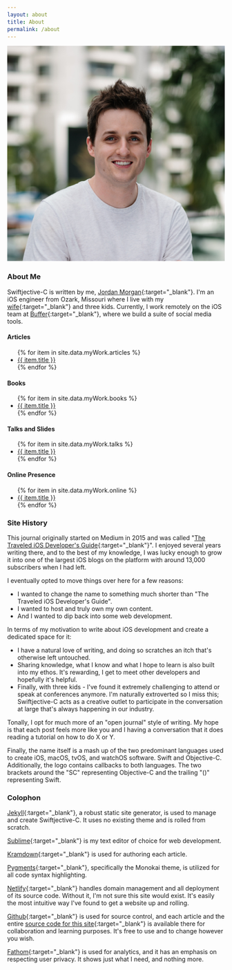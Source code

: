 ```yaml
---
layout: about
title: About
permalink: /about
---
```


<img id="headerImg" alt="headshot" src="/assets/images/about/headshot.jpeg" />

### About Me
Swiftjective-C is written by me, [Jordan Morgan](https://www.twitter.com/jordanmorgan10){:target="_blank"}. I'm an iOS engineer from Ozark, Missouri where I live with my [wife](https://www.instagram.com/jmorgan){:target="_blank"} and three kids. Currently, I work remotely on the iOS team at [Buffer](https://www.buffer.com){:target="_blank"}, where we build a suite of social media tools.

#### Articles 
<ul>
  {% for item in site.data.myWork.articles %}
    <li><a href="{{ item.link }}" target="_blank">{{ item.title }}</a></li>
  {% endfor %}
</ul>

#### Books 
<ul>
  {% for item in site.data.myWork.books %}
    <li><a href="{{ item.link }}" target="_blank">{{ item.title }}</a></li>
  {% endfor %}
</ul>

#### Talks and Slides 
<ul>
  {% for item in site.data.myWork.talks %}
    <li><a href="{{ item.link }}" target="_blank">{{ item.title }}</a></li>
  {% endfor %}
</ul>

#### Online Presence 
<ul>
  {% for item in site.data.myWork.online %}
    <li><a href="{{ item.link }}" target="_blank">{{ item.title }}</a></li>
  {% endfor %}
</ul>

### Site History
This journal originally started on Medium in 2015 and was called "[The Traveled iOS Developer's Guide](https://medium.com/the-traveled-ios-developers-guide){:target="_blank"}". I enjoyed several years writing there, and to the best of my knowledge, I was lucky enough to grow it into one of the largest iOS blogs on the platform with around 13,000 subscribers when I had left.

I eventually opted to move things over here for a few reasons:

- I wanted to change the name to something much shorter than "The Traveled iOS Developer's Guide".
- I wanted to host and truly own my own content.
- And I wanted to dip back into some web development.

In terms of my motivation to write about iOS development and create a dedicated space for it:

- I have a natural love of writing, and doing so scratches an itch that's otherwise left untouched. 
- Sharing knowledge, what I know and what I hope to learn is also built into my ethos. It's rewarding, I get to meet other developers and hopefully it's helpful. 
- Finally, with three kids - I've found it extremely challenging to attend or speak at conferences anymore. I'm naturally extroverted so I miss this; Swiftjective-C acts as a creative outlet to participate in the conversation at large that's always happening in our industry.

Tonally, I opt for much more of an "open journal" style of writing. My hope is that each post feels more like you and I having a conversation that it does reading a tutorial on how to do X or Y.

Finally, the name itself is a mash up of the two predominant languages used to create iOS, macOS, tvOS, and watchOS software. Swift and Objective-C. Additionally, the logo contains callbacks to both languages. The two brackets around the "SC" representing Objective-C and the trailing "()" representing Swift.

### Colophon
[Jekyll](https://jekyllrb.com){:target="_blank"}, a robust static site generator, is used to manage and create Swiftjective-C. It uses no existing theme and is rolled from scratch.

[Sublime](https://www.sublimetext.com){:target="_blank"} is my text editor of choice for web development. 

[Kramdown](https://kramdown.gettalong.org){:target="_blank"} is used for authoring each article.

[Pygments](http://pygments.org){:target="_blank"}, specifically the Monokai theme, is utilized for all code syntax highlighting.

[Netlify](https://www.netlify.com){:target="_blank"} handles domain management and all deployment of its source code. Without it, I'm not sure this site would exist. It's easily the most intuitive way I've found to get a website up and rolling.

[Github](https://www.github.com){:target="_blank"} is used for source control, and each article and the entire [source code for this site](https://github.com/DreamingInBinary/Swiftjective-C){:target="_blank"} is available there for collaboration and learning purposes. It's free to use and to change however you wish.

[Fathom](https://usefathom.com){:target="_blank"} is used for analytics, and it has an emphasis on respecting user privacy. It shows just what I need, and nothing more.
